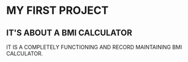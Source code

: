 # MY FIRST PROJECT

## IT'S ABOUT A BMI CALCULATOR
IT IS A COMPLETELY FUNCTIONING AND RECORD MAINTAINING BMI CALCULATOR.
